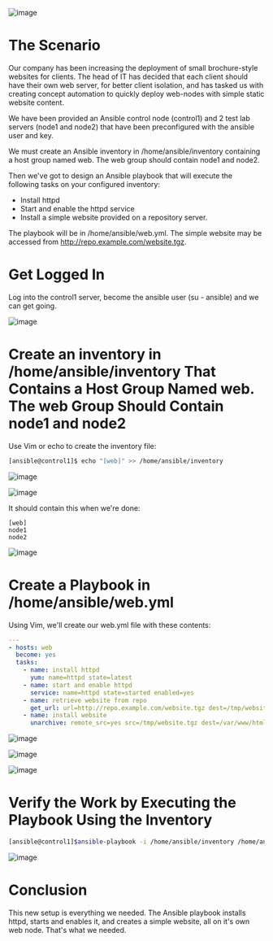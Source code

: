 ![image](https://user-images.githubusercontent.com/44756128/113514214-f702ee80-9532-11eb-95ff-774e1af05c31.png)

# The Scenario
Our company has been increasing the deployment of small brochure-style websites for clients. The head of IT has decided that each client should have their own web server, for better client isolation, and has tasked us with creating concept automation to quickly deploy web-nodes with simple static website content.

We have been provided an Ansible control node (control1) and 2 test lab servers (node1 and node2) that have been preconfigured with the ansible user and key.

We must create an Ansible inventory in /home/ansible/inventory containing a host group named web. The web group should contain node1 and node2.

Then we've got to design an Ansible playbook that will execute the following tasks on your configured inventory:
  - Install httpd
  - Start and enable the httpd service
  - Install a simple website provided on a repository server.

The playbook will be in /home/ansible/web.yml. The simple website may be accessed from http://repo.example.com/website.tgz.

# Get Logged In
Log into the control1 server, become the ansible user (su - ansible) and we can get going.

![image](https://user-images.githubusercontent.com/44756128/113514382-c5d6ee00-9533-11eb-8ce2-091189466e2c.png)

# Create an inventory in /home/ansible/inventory That Contains a Host Group Named web. The web Group Should Contain node1 and node2
Use Vim or echo to create the inventory file:
```sh
[ansible@control1]$ echo "[web]" >> /home/ansible/inventory
```

![image](https://user-images.githubusercontent.com/44756128/113514406-f585f600-9533-11eb-8751-b07d9a07c6a8.png)

![image](https://user-images.githubusercontent.com/44756128/113514443-4a297100-9534-11eb-9fd2-d64bbc1cc003.png)

It should contain this when we're done:
```
[web]
node1
node2
```

![image](https://user-images.githubusercontent.com/44756128/113514458-5f060480-9534-11eb-800b-3c32e9c18c77.png)

# Create a Playbook in /home/ansible/web.yml
Using Vim, we'll create our web.yml file with these contents:
```yml
---
- hosts: web
  become: yes
  tasks:
    - name: install httpd
      yum: name=httpd state=latest
    - name: start and enable httpd
      service: name=httpd state=started enabled=yes
    - name: retrieve website from repo
      get_url: url=http://repo.example.com/website.tgz dest=/tmp/website.tgz
    - name: install website
      unarchive: remote_src=yes src=/tmp/website.tgz dest=/var/www/html/
```

![image](https://user-images.githubusercontent.com/44756128/113514472-79d87900-9534-11eb-8e9b-93bc6e94219a.png)

![image](https://user-images.githubusercontent.com/44756128/113514501-a7252700-9534-11eb-9160-b2c42cb55cbd.png)

![image](https://user-images.githubusercontent.com/44756128/113514529-c459f580-9534-11eb-9da6-88d3175bdccd.png)
      
# Verify the Work by Executing the Playbook Using the Inventory
```sh
[ansible@control1]$ansible-playbook -i /home/ansible/inventory /home/ansible/web.yml
```

![image](https://user-images.githubusercontent.com/44756128/113514572-16028000-9535-11eb-8757-8ff996e0bc51.png)

# Conclusion
This new setup is everything we needed. The Ansible playbook installs httpd, starts and enables it, and creates a simple website, all on it's own web node. That's what we needed.
